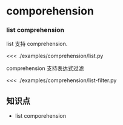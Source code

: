 # comporehension

### list comprehension
list 支持 comprehension.

<<< ./examples/comprehension/list.py

comprehension 支持表达式过滤

<<< ./examples/comprehension/list-filter.py



## 知识点
* list comporehension